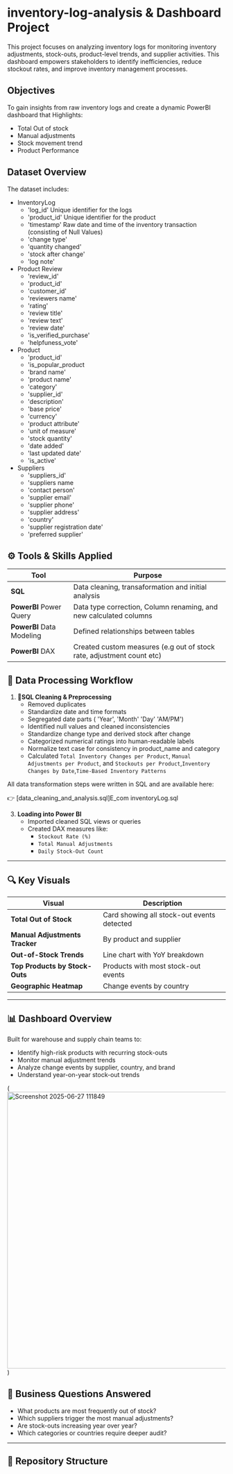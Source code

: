 # inventory-log-analysis & Dashboard Project
This project focuses on analyzing inventory logs for monitoring inventory adjustments, stock-outs, product-level trends, and supplier activities. This dashboard empowers stakeholders to identify inefficiencies, reduce stockout rates, and improve inventory management processes.

## Objectives
To gain insights from raw inventory logs and create a dynamic PowerBI dashboard that Highlights:
   - Total Out of stock
   - Manual adjustments
   - Stock movement trend
   - Product Performance

## Dataset Overview
  The dataset includes:
   - InventoryLog
     - 'log_id' Unique identifier for the logs
     - 'product_id' Unique identifier for the product
     - 'timestamp' Raw date and time of the inventory transaction (consisting of Null Values)
     - 'change type'
     - 'quantity changed'
     - 'stock after change'
     - 'log note'
  - Product Review
     - 'review_id'
     - 'product_id'
     - 'customer_id'
     - 'reviewers name'
     - 'rating'
     - 'review title'
     - 'review text'
     - 'review date'
     - 'is_verified_purchase'
     - 'helpfuness_vote'
  - Product
     - 'product_id'
     - 'is_popular_product
     - 'brand name'
     - 'product name'
     - 'category'
     - 'supplier_id'
     - 'description'
     - 'base price'
     - 'currency'
     - 'product attribute'
     - 'unit of measure'
     - 'stock quantity'
     - 'date added'
     - 'last updated date'
     - 'is_active'
  - Suppliers
     - 'suppliers_id'
     - 'suppliers name
     - 'contact person'
     - 'supplier email'
     - 'supplier phone'
     - 'supplier address'
     - 'country'
     - 'supplier registration date'
     - 'preferred supplier'     
    


## ⚙️ Tools & Skills Applied

| Tool                        | Purpose                                   |
|-----------------------------|-------------------------------------------|
| **SQL**                     | Data cleaning, transaformation and initial analysis |
|   **PowerBI** Power Query               | Data type correction, Column renaming, and new calculated columns     |
|   **PowerBI** Data Modeling               | Defined relationships between tables     |
|   **PowerBI** DAX               | Created custom measures (e.g out of stock rate, adjustment count etc)     |


## 🧹 Data Processing Workflow


1. **📂SQL Cleaning & Preprocessing**
   - Removed duplicates
   - Standardize date and time formats
   - Segregated date parts ( 'Year', 'Month' 'Day' 'AM/PM')
   - Identified null values and cleaned inconsistencies
   - Standardize change type and derived stock after change
   - Categorized numerical ratings into human-readable labels
   - Normalize text case for consistency in product_name and category
   - Calculated `Total Inventory Changes per Product`, `Manual Adjustments per Product`, and `Stockouts per Product`,`Inventory Changes by Date`,`Time-Based Inventory Patterns` 

All data transformation steps were written in SQL and are available here:

👉 [data_cleaning_and_analysis.sql]E_com inventoryLog.sql

  

3. **Loading into Power BI**
   - Imported cleaned SQL views or queries
   - Created DAX measures like:
     - `Stockout Rate (%)`
     - `Total Manual Adjustments`
     - `Daily Stock-Out Count`

---

## 🔍 Key Visuals

| Visual                          | Description |
|----------------------------------|-------------|
| **Total Out of Stock**           | Card showing all stock-out events detected |
| **Manual Adjustments Tracker**   | By product and supplier |
| **Out-of-Stock Trends**          | Line chart with YoY breakdown |
| **Top Products by Stock-Outs**   | Products with most stock-out events |
| **Geographic Heatmap**           | Change events by country |

---
## 📊 Dashboard Overview

Built for warehouse and supply chain teams to:

- Identify high-risk products with recurring stock-outs
- Monitor manual adjustment trends
- Analyze change events by supplier, country, and brand
- Understand year-on-year stock-out trends

(<img width="638" alt="Screenshot 2025-06-27 111849" src="https://github.com/user-attachments/assets/84e69621-2416-4f48-9b17-594810b9de89" />
)


## 🧠 Business Questions Answered

- What products are most frequently out of stock?
- Which suppliers trigger the most manual adjustments?
- Are stock-outs increasing year over year?
- Which categories or countries require deeper audit?

---

## 📁 Repository Structure



